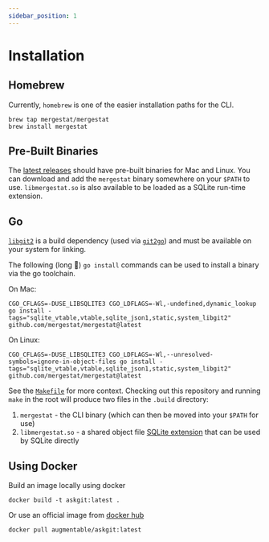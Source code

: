 ```yaml
---
sidebar_position: 1
---
```


# Installation

## Homebrew

Currently, `homebrew` is one of the easier installation paths for the CLI.

```
brew tap mergestat/mergestat
brew install mergestat
```

## Pre-Built Binaries

The [latest releases](https://github.com/mergestat/mergestat/releases) should have pre-built binaries for Mac and Linux.
You can download and add the `mergestat` binary somewhere on your `$PATH` to use.
`libmergestat.so` is also available to be loaded as a SQLite run-time extension.

## Go

[`libgit2`](https://libgit2.org/) is a build dependency (used via [`git2go`](https://github.com/libgit2/git2go)) and must be available on your system for linking.

The following (long 😬) `go install` commands can be used to install a binary via the go toolchain.

On Mac:
```
CGO_CFLAGS=-DUSE_LIBSQLITE3 CGO_LDFLAGS=-Wl,-undefined,dynamic_lookup go install -tags="sqlite_vtable,vtable,sqlite_json1,static,system_libgit2" github.com/mergestat/mergestat@latest
```

On Linux:
```
CGO_CFLAGS=-DUSE_LIBSQLITE3 CGO_LDFLAGS=-Wl,--unresolved-symbols=ignore-in-object-files go install -tags="sqlite_vtable,vtable,sqlite_json1,static,system_libgit2" github.com/mergestat/mergestat@latest
```

See the [`Makefile`](https://github.com/mergestat/mergestat/blob/main/Makefile) for more context.
Checking out this repository and running `make` in the root will produce two files in the `.build` directory:

  1. `mergestat` - the CLI binary (which can then be moved into your `$PATH` for use)
  2. `libmergestat.so` - a shared object file [SQLite extension](https://www.sqlite.org/loadext.html) that can be used by SQLite directly

## Using Docker

Build an image locally using docker

```
docker build -t askgit:latest .
```

Or use an official image from [docker hub](https://hub.docker.com/repository/docker/augmentable/askgit)

```
docker pull augmentable/askgit:latest
```
